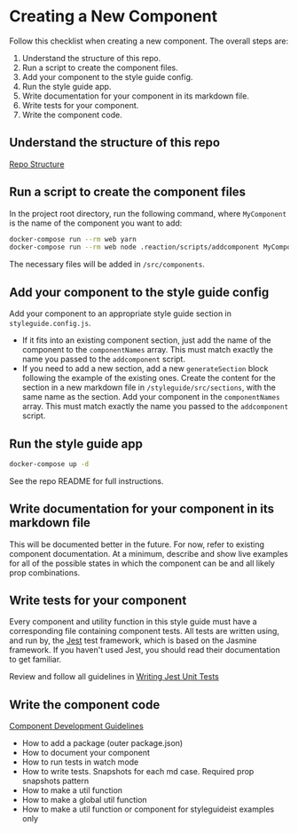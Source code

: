 # Creating a New Component

Follow this checklist when creating a new component. The overall steps are:

1. Understand the structure of this repo.
2. Run a script to create the component files.
3. Add your component to the style guide config.
4. Run the style guide app.
5. Write documentation for your component in its markdown file.
6. Write tests for your component.
7. Write the component code.

## Understand the structure of this repo

[Repo Structure](./repo-structure.md)

## Run a script to create the component files

In the project root directory, run the following command, where `MyComponent` is the name of the component you want to add:

```bash
docker-compose run --rm web yarn
docker-compose run --rm web node .reaction/scripts/addcomponent MyComponent
```

The necessary files will be added in `/src/components`.

## Add your component to the style guide config

Add your component to an appropriate style guide section in `styleguide.config.js`.

- If it fits into an existing component section, just add the name of the component to the `componentNames` array. This must match exactly the name you passed to the `addcomponent` script.
- If you need to add a new section, add a new `generateSection` block following the example of the existing ones. Create the content for the section in a new markdown file in `/styleguide/src/sections`, with the same name as the section. Add your component in the `componentNames` array. This must match exactly the name you passed to the `addcomponent` script.

## Run the style guide app

```bash
docker-compose up -d
```

See the repo README for full instructions.

## Write documentation for your component in its markdown file

This will be documented better in the future. For now, refer to existing component documentation. At a minimum, describe and show live examples for all of the possible states in which the component can be and all likely prop combinations.

## Write tests for your component

Every component and utility function in this style guide must have a corresponding file containing component tests. All tests are written using, and run by, the [Jest](https://facebook.github.io/jest/) test framework, which is based on the Jasmine framework. If you haven't used Jest, you should read their documentation to get familiar.

Review and follow all guidelines in [Writing Jest Unit Tests](https://docs.reactioncommerce.com/reaction-docs/trunk/writing-jest-unit-tests)

## Write the component code

[Component Development Guidelines](./component-development-guidelines.md)

- How to add a package (outer package.json)
- How to document your component
- How to run tests in watch mode
- How to write tests. Snapshots for each md case. Required prop snapshots pattern
- How to make a util function
- How to make a global util function
- How to make a util function or component for styleguideist examples only
